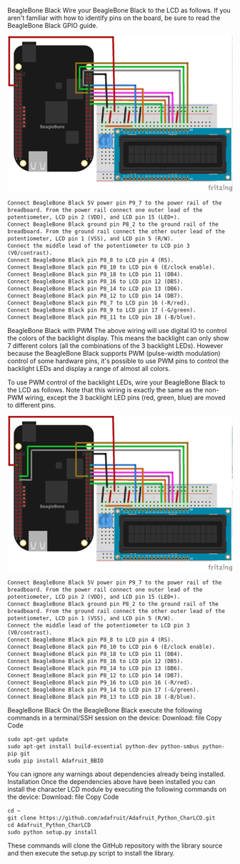 BeagleBone Black
Wire your BeagleBone Black to the LCD as follows. If you aren't familiar with how to identify pins on the board, be sure to read the BeagleBone Black GPIO guide. 




![bbb](BBB_RGB_lcd.png)




    Connect BeagleBone Black 5V power pin P9_7 to the power rail of the breadboard. From the power rail connect one outer lead of the potentiometer, LCD pin 2 (VDD), and LCD pin 15 (LED+).
    Connect BeagleBone Black ground pin P8_2 to the ground rail of the breadboard. From the ground rail connect the other outer lead of the potentiometer, LCD pin 1 (VSS), and LCD pin 5 (R/W).
    Connect the middle lead of the potentiometer to LCD pin 3 (V0/contrast).
    Connect BeagleBone Black pin P8_8 to LCD pin 4 (RS).
    Connect BeagleBone Black pin P8_10 to LCD pin 6 (E/clock enable).
    Connect BeagleBone Black pin P8_18 to LCD pin 11 (DB4).
    Connect BeagleBone Black pin P8_16 to LCD pin 12 (DB5).
    Connect BeagleBone Black pin P8_14 to LCD pin 13 (DB6).
    Connect BeagleBone Black pin P8_12 to LCD pin 14 (DB7).
    Connect BeagleBone Black pin P8_7 to LCD pin 16 (-R/red).
    Connect BeagleBone Black pin P8_9 to LCD pin 17 (-G/green).
    Connect BeagleBone Black pin P8_11 to LCD pin 18 (-B/blue).




BeagleBone Black with PWM
The above wiring will use digital IO to control the colors of the backlight display. This means the backlight can only show 7 different colors (all the combinations of the 3 backlight LEDs). However because the BeagleBone Black supports PWM (pulse-width modulation) control of some hardware pins, it's possible to use PWM pins to control the backlight LEDs and display a range of almost all colors.

To use PWM control of the backlight LEDs, wire your BeagleBone Black to the LCD as follows. Note that this wiring is exactly the same as the non-PWM wiring, except the 3 backlight LED pins (red, green, blue) are moved to different pins. 

![bbb](BBB_RGB_PWM_bb.png)



    Connect BeagleBone Black 5V power pin P9_7 to the power rail of the breadboard. From the power rail connect one outer lead of the potentiometer, LCD pin 2 (VDD), and LCD pin 15 (LED+).
    Connect BeagleBone Black ground pin P8_2 to the ground rail of the breadboard. From the ground rail connect the other outer lead of the potentiometer, LCD pin 1 (VSS), and LCD pin 5 (R/W).
    Connect the middle lead of the potentiometer to LCD pin 3 (V0/contrast).
    Connect BeagleBone Black pin P8_8 to LCD pin 4 (RS).
    Connect BeagleBone Black pin P8_10 to LCD pin 6 (E/clock enable).
    Connect BeagleBone Black pin P8_18 to LCD pin 11 (DB4).
    Connect BeagleBone Black pin P8_16 to LCD pin 12 (DB5).
    Connect BeagleBone Black pin P8_14 to LCD pin 13 (DB6).
    Connect BeagleBone Black pin P8_12 to LCD pin 14 (DB7).
    Connect BeagleBone Black pin P9_16 to LCD pin 16 (-R/red).
    Connect BeagleBone Black pin P9_14 to LCD pin 17 (-G/green).
    Connect BeagleBone Black pin P8_13 to LCD pin 18 (-B/blue).























BeagleBone Black
On the BeagleBone Black execute the following commands in a terminal/SSH session on the device:
Download: file
Copy Code

    sudo apt-get update
    sudo apt-get install build-essential python-dev python-smbus python-pip git
    sudo pip install Adafruit_BBIO

You can ignore any warnings about dependencies already being installed.
Installation
Once the dependencies above have been installed you can install the character LCD module by executing the following commands on the device:
Download: file
Copy Code

    cd ~
    git clone https://github.com/adafruit/Adafruit_Python_CharLCD.git
    cd Adafruit_Python_CharLCD
    sudo python setup.py install

These commands will clone the GitHub repository with the library source and then execute the setup.py script to install the library.